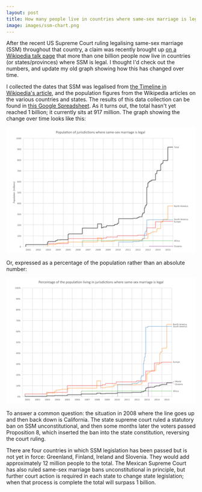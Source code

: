 ```yaml
---
layout: post
title: How many people live in countries where same-sex marriage is legal?
image: images/ssm-chart.png
---
```


After the recent US Supreme Court ruling legalising same-sex marriage (SSM) throughout that country, a claim was recently brought up [on a Wikipedia talk page](https://en.wikipedia.org/wiki/Talk:Same-sex_marriage#One_billion_milestone) that more than one billion people now live in countries (or states/provinces) where SSM is legal. I thought I'd check out the numbers, and update my old graph showing how this has changed over time.

I collected the dates that SSM was legalised from [the Timeline in Wikipedia's article](https://en.wikipedia.org/wiki/Same-sex_marriage#Timeline), and the population figures from the Wikipedia articles on the various countries and states. The results of this data collection can be found in [this Google Spreadsheet](https://docs.google.com/spreadsheets/d/10FbqyMpy1FcUG4vuftMfRvrp_XVeKWP2DWOWHEnR5t4/edit?usp=sharing). As it turns out, the total hasn't yet reached 1 billion; it currently sits at 917 million. The graph showing the change over time looks like this:

<a href="/images/ssm-chart.png"><img src="/images/ssm-chart.png" alt="Graph showing the population of jurisdictions where same-sex marriage is legal from 2001 to 2015" title="Population of jurisdictions where same-sex marriage is legal" /></a>

Or, expressed as a percentage of the population rather than an absolute number:

<a href="/images/ssm-chart-perc.png"><img src="/images/ssm-chart-perc.png" alt="Graph showing the percentage of the population that lives in jurisdictions where same-sex marriage is legal from 2001 to 2015" title="Percentage of the population living in jurisdictions where same-sex marriage is legal" /></a>

To answer a common question: the situation in 2008 where the line goes up and then back down is California. The state supreme court ruled a statutory ban on SSM unconstitutional, and then some months later the voters passed Proposition 8, which inserted the ban into the state constitution, reversing the court ruling.

There are four countries in which SSM legislation has been passed but is not yet in force: Greenland, Finland, Ireland and Slovenia. They would add approximately 12 million people to the total. The Mexican Supreme Court has also ruled same-sex marriage bans unconstitutional in principle, but further court action is required in each state to change state legislation; when that process is complete the total will surpass 1 billion.
